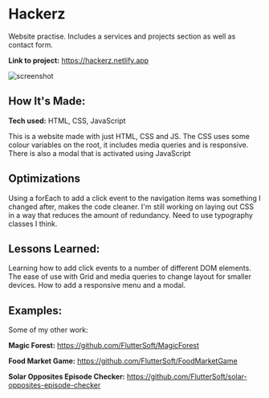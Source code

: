 # Hackerz
Website practise. Includes a services and projects section as well as contact form.

**Link to project:** https://hackerz.netlify.app

![screenshot](https://i.imgur.com/XzwuzQT.png)

## How It's Made:

**Tech used:** HTML, CSS, JavaScript

This is a website made with just HTML, CSS and JS. The CSS uses some colour variables on the root, it includes media queries and is responsive. There is also a modal that is activated using JavaScript


## Optimizations

Using a forEach to add a click event to the navigation items was something I changed after, makes the code cleaner. I'm still working on laying out CSS in a way that reduces the amount of redundancy. Need to use typography classes I think.


## Lessons Learned:

Learning how to add click events to a number of different DOM elements. The ease of use with Grid and media queries to change layout for smaller devices. How to add a responsive menu and a modal. 

## Examples:
Some of my other work:

**Magic Forest:** https://github.com/FlutterSoft/MagicForest

**Food Market Game:** https://github.com/FlutterSoft/FoodMarketGame

**Solar Opposites Episode Checker:** https://github.com/FlutterSoft/solar-opposites-episode-checker




